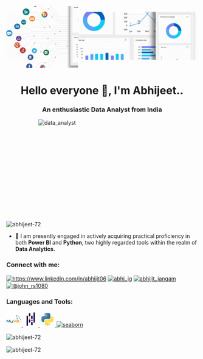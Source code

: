 ![logo](https://github.com/abhijeet-72/abhijeet-72/blob/main/DA.gif)

<h1 align="center">Hello everyone 👋, I'm Abhijeet..</h1>
<h3 align="center">An enthusiastic Data Analyst from India</h3>

<img align="right" alt="data_analyst" width="420" height="267" src="https://media4.giphy.com/media/v1.Y2lkPTc5MGI3NjExendqem8yMmZxZzl5bGM0NDZwM25rNDF3YW9qbWhnMTV3cXZ1OGJ2MSZlcD12MV9naWZzX3NlYXJjaCZjdD1n/3oKIPEqDGUULpEU0aQ/giphy.gif">

<p align="left"> <img src="https://komarev.com/ghpvc/?username=abhijeet-72&label=Profile%20views&color=0e75b6&style=flat" alt="abhijeet-72" /> </p>

- 🌱 I am presently engaged in actively acquiring practical proficiency in both **Power BI** and **Python**, two highly regarded tools within the realm of **Data Analytics.**

<h3 align="left">Connect with me:</h3>
<p align="left">
<a href="https://linkedin.com/in/https://www.linkedin.com/in/abhijit06" target="blank"><img align="center" src="https://raw.githubusercontent.com/rahuldkjain/github-profile-readme-generator/master/src/images/icons/Social/linked-in-alt.svg" alt="https://www.linkedin.com/in/abhijit06" height="30" width="40" /></a>
<a href="https://kaggle.com/abhi_jg" target="blank"><img align="center" src="https://raw.githubusercontent.com/rahuldkjain/github-profile-readme-generator/master/src/images/icons/Social/kaggle.svg" alt="abhi_jg" height="30" width="40" /></a>
<a href="https://instagram.com/abhijit_jangam" target="blank"><img align="center" src="https://raw.githubusercontent.com/rahuldkjain/github-profile-readme-generator/master/src/images/icons/Social/instagram.svg" alt="abhijit_jangam" height="30" width="40" /></a>
<a href="https://www.hackerearth.com/@john_rs1080" target="blank"><img align="center" src="https://raw.githubusercontent.com/rahuldkjain/github-profile-readme-generator/master/src/images/icons/Social/hackerearth.svg" alt="@john_rs1080" height="30" width="40" /></a>
</p>

<h3 align="left">Languages and Tools:</h3>
<p align="left"> <a href="https://www.mysql.com/" target="_blank" rel="noreferrer"> <img src="https://raw.githubusercontent.com/devicons/devicon/master/icons/mysql/mysql-original-wordmark.svg" alt="mysql" width="40" height="40"/> </a> <a href="https://pandas.pydata.org/" target="_blank" rel="noreferrer"> <img src="https://raw.githubusercontent.com/devicons/devicon/2ae2a900d2f041da66e950e4d48052658d850630/icons/pandas/pandas-original.svg" alt="pandas" width="40" height="40"/> </a> <a href="https://www.python.org" target="_blank" rel="noreferrer"> <img src="https://raw.githubusercontent.com/devicons/devicon/master/icons/python/python-original.svg" alt="python" width="40" height="40"/> </a> <a href="https://seaborn.pydata.org/" target="_blank" rel="noreferrer"> <img src="https://seaborn.pydata.org/_images/logo-mark-lightbg.svg" alt="seaborn" width="40" height="40"/> </a> </p>

<p><img align="center" src="https://github-readme-stats.vercel.app/api/top-langs?username=abhijeet-72&show_icons=true&locale=en&layout=compact" alt="abhijeet-72" /></p>

<p><img align="center" src="https://github-readme-streak-stats.herokuapp.com/?user=abhijeet-72&" alt="abhijeet-72" /></p>
